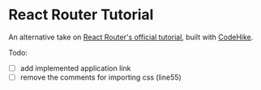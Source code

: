 # React Router Tutorial

An alternative take on [React Router's official tutorial](https://reactrouter.com/en/main/start/tutorial), built with [CodeHike](https://codehike.org/).

Todo:

- [ ] add implemented application link
- [ ] remove the comments for importing css (line55)
